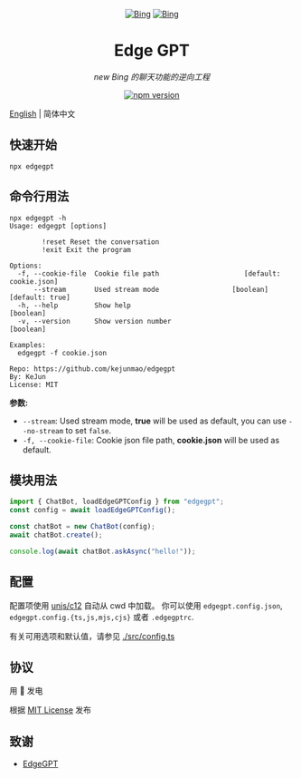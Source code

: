 <div align="center">

[![Bing](./assets/bing.svg)][bing-href]
[![Bing](./assets/node.svg)][node-href]

# Edge GPT

_new Bing 的聊天功能的逆向工程_

[![npm version][npm-version-src]][npm-version-href]

</div>

[English](./README.md) | 简体中文

## 快速开始

```shell
npx edgegpt
```

## 命令行用法

```shell
npx edgegpt -h
Usage: edgegpt [options]

        !reset Reset the conversation
        !exit Exit the program

Options:
  -f, --cookie-file  Cookie file path                     [default: cookie.json]
      --stream       Used stream mode                  [boolean] [default: true]
  -h, --help         Show help                                         [boolean]
  -v, --version      Show version number                               [boolean]

Examples:
  edgegpt -f cookie.json

Repo: https://github.com/kejunmao/edgegpt
By: KeJun
License: MIT
```

**参数:**

- `--stream`: Used stream mode, **true** will be used as default, you can use `--no-stream` to set `false`.
- `-f, --cookie-file`: Cookie json file path, **cookie.json** will be used as default.

## 模块用法

```ts
import { ChatBot, loadEdgeGPTConfig } from "edgegpt";
const config = await loadEdgeGPTConfig();

const chatBot = new ChatBot(config);
await chatBot.create();

console.log(await chatBot.askAsync("hello!"));
```

## 配置

配置项使用 [unjs/c12](https://github.com/unjs/c12) 自动从 cwd 中加载。 你可以使用 `edgegpt.config.json`, `edgegpt.config.{ts,js,mjs,cjs}` 或者 `.edgegptrc`.

有关可用选项和默认值，请参见 [./src/config.ts](./src/config.ts)

## 协议

用 💛 发电

根据 [MIT License](./LICENSE) 发布

## 致谢

- [EdgeGPT](https://github.com/acheong08/EdgeGPT/)

<!-- Badges -->

[npm-version-src]: https://img.shields.io/npm/v/edgegpt?style=flat-square
[npm-version-href]: https://npmjs.com/package/edgegpt
[bing-href]: https://www.bing.com/search?q=Bing+AI&showconv=1
[node-href]: https://nodejs.org
